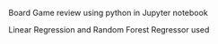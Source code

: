Board Game review using python in Jupyter notebook

Linear Regression and Random Forest Regressor used

